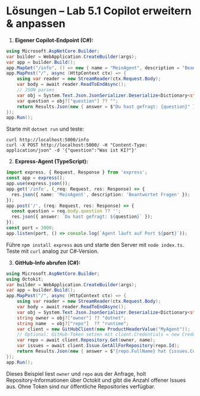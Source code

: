 # Lösungen – Lab 5.1 Copilot erweitern & anpassen

1. **Eigener Copilot‑Endpoint (C#):**

```csharp
using Microsoft.AspNetCore.Builder;
var builder = WebApplication.CreateBuilder(args);
var app = builder.Build();
app.MapGet("/info", () => new { name = "MeinAgent", description = "Beantwortet Fragen" });
app.MapPost("/", async (HttpContext ctx) => {
    using var reader = new StreamReader(ctx.Request.Body);
    var body = await reader.ReadToEndAsync();
    // JSON parsen
    var obj = System.Text.Json.JsonSerializer.Deserialize<Dictionary<string,string>>(body);
    var question = obj?["question"] ?? "";
    return Results.Json(new { answer = $"Du hast gefragt: {question}" });
});
app.Run();
```

Starte mit `dotnet run` und teste:

```
curl http://localhost:5000/info
curl -X POST http://localhost:5000/ -H "Content-Type: application/json" -d '{"question":"Was ist KI?"}'
```

2. **Express‑Agent (TypeScript):**

```ts
import express, { Request, Response } from 'express';
const app = express();
app.use(express.json());
app.get('/info', (_req: Request, res: Response) => {
  res.json({ name: 'MeinAgent', description: 'Beantwortet Fragen' });
});
app.post('/', (req: Request, res: Response) => {
  const question = req.body.question ?? '';
  res.json({ answer: `Du hast gefragt: ${question}` });
});
const port = 3000;
app.listen(port, () => console.log(`Agent läuft auf Port ${port}`));
```

Führe `npm install express` aus und starte den Server mit `node index.ts`.  Teste mit `curl` analog zur C#‑Version.

3. **GitHub‑Info abrufen (C#):**

```csharp
using Microsoft.AspNetCore.Builder;
using Octokit;
var builder = WebApplication.CreateBuilder(args);
var app = builder.Build();
app.MapPost("/", async (HttpContext ctx) => {
    using var reader = new StreamReader(ctx.Request.Body);
    var body = await reader.ReadToEndAsync();
    var obj = System.Text.Json.JsonSerializer.Deserialize<Dictionary<string,string>>(body);
    string owner = obj?["owner"] ?? "dotnet";
    string name  = obj?["repo"]  ?? "runtime";
    var client = new GitHubClient(new ProductHeaderValue("MyAgent"));
    // Optional: GitHub‑Token setzen mit client.Credentials = new Credentials("TOKEN");
    var repo = await client.Repository.Get(owner, name);
    var issues = await client.Issue.GetAllForRepository(repo.Id);
    return Results.Json(new { answer = $"{repo.FullName} hat {issues.Count} offene Issues" });
});
app.Run();
```

Dieses Beispiel liest `owner` und `repo` aus der Anfrage, holt Repository‑Informationen über Octokit und gibt die Anzahl offener Issues aus.  Ohne Token sind nur öffentliche Repositories verfügbar.
